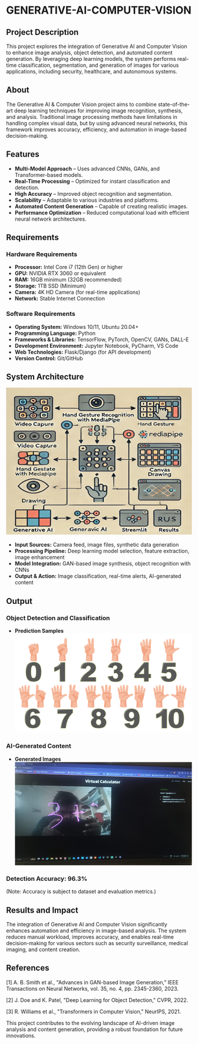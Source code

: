 # GENERATIVE-AI-COMPUTER-VISION

## Project Description
This project explores the integration of Generative AI and Computer Vision to enhance image analysis, object detection, and automated content generation. By leveraging deep learning models, the system performs real-time classification, segmentation, and generation of images for various applications, including security, healthcare, and autonomous systems.

## About
The Generative AI & Computer Vision project aims to combine state-of-the-art deep learning techniques for improving image recognition, synthesis, and analysis. Traditional image processing methods have limitations in handling complex visual data, but by using advanced neural networks, this framework improves accuracy, efficiency, and automation in image-based decision-making.

## Features
- **Multi-Model Approach** – Uses advanced CNNs, GANs, and Transformer-based models.
- **Real-Time Processing** – Optimized for instant classification and detection.
- **High Accuracy** – Improved object recognition and segmentation.
- **Scalability** – Adaptable to various industries and platforms.
- **Automated Content Generation** – Capable of creating realistic images.
- **Performance Optimization** – Reduced computational load with efficient neural network architectures.

## Requirements

### Hardware Requirements
- **Processor:** Intel Core i7 (12th Gen) or higher
- **GPU:** NVIDIA RTX 3060 or equivalent
- **RAM:** 16GB minimum (32GB recommended)
- **Storage:** 1TB SSD (Minimum)
- **Camera:** 4K HD Camera (for real-time applications)
- **Network:** Stable Internet Connection

### Software Requirements
- **Operating System:** Windows 10/11, Ubuntu 20.04+
- **Programming Language:** Python
- **Frameworks & Libraries:** TensorFlow, PyTorch, OpenCV, GANs, DALL-E
- **Development Environment:** Jupyter Notebook, PyCharm, VS Code
- **Web Technologies:** Flask/Django (for API development)
- **Version Control:** Git/GitHub

## System Architecture
![image](https://github.com/rohitkumar20700000/Generative-AI-Driven-Mathematical-Expression-Interpretation-Using-Computer-Vision/blob/main/architecture.png)
- **Input Sources:** Camera feed, image files, synthetic data generation
- **Processing Pipeline:** Deep learning model selection, feature extraction, image enhancement
- **Model Integration:** GAN-based image synthesis, object recognition with CNNs
- **Output & Action:** Image classification, real-time alerts, AI-generated content

## Output

### Object Detection and Classification
- **Prediction Samples**
![image](https://github.com/rohitkumar20700000/Generative-AI-Driven-Mathematical-Expression-Interpretation-Using-Computer-Vision/blob/main/math-count-finger-gesture-vector.jpg)

### AI-Generated Content
- **Generated Images**
![image](https://github.com/rohitkumar20700000/Generative-AI-Driven-Mathematical-Expression-Interpretation-Using-Computer-Vision/blob/main/output.png)


### Detection Accuracy: 96.3%
(Note: Accuracy is subject to dataset and evaluation metrics.)

## Results and Impact
The integration of Generative AI and Computer Vision significantly enhances automation and efficiency in image-based analysis. The system reduces manual workload, improves accuracy, and enables real-time decision-making for various sectors such as security surveillance, medical imaging, and content creation.

## References
[1] A. B. Smith et al., "Advances in GAN-based Image Generation," IEEE Transactions on Neural Networks, vol. 35, no. 4, pp. 2345-2360, 2023.

[2] J. Doe and K. Patel, "Deep Learning for Object Detection," CVPR, 2022.

[3] R. Williams et al., "Transformers in Computer Vision," NeurIPS, 2021.

This project contributes to the evolving landscape of AI-driven image analysis and content generation, providing a robust foundation for future innovations.


